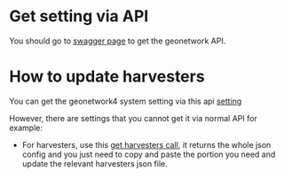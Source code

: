 # Get setting via API

You should go to [swagger page](https://geonetwork-edge.edge.aodn.org.au/geonetwork/doc/api/index.html) to get the
geonetwork API.

# How to update harvesters
You can get the geonetwork4 system setting via this api [setting](https://geonetwork-edge.edge.aodn.org.au/geonetwork/srv/api/site/settings/details)

However, there are settings that you cannot get it via normal API for example:
* For harvesters, use this [get harvesters call](https://geonetwork-edge.edge.aodn.org.au/geonetwork/srv/api/aodn/setup/harvesters), it returns the whole json config and you just need to copy and paste the portion you need and update the relevant harvesters json file.
